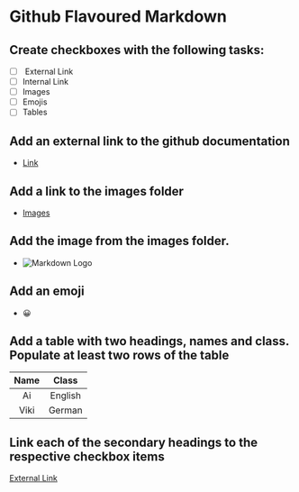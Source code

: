 # Github Flavoured Markdown
## Create checkboxes with the following tasks:
* [ ] <a name="ExternalLink"> </a> External Link
* [ ] Internal Link
* [ ] Images
* [ ] Emojis
* [ ] Tables
## Add an external link to the github documentation 

- [Link](https://help.github.com/en)

## Add a link to the images folder

- [Images](https://github.com/FBW-23-E10/013-bdl-github-flavoured-markdown-AiTrinh303/tree/main/images)

## Add the image from the images folder.
- ![Markdown Logo](https://github.com/FBW-23-E10/013-bdl-github-flavoured-markdown-Hafezalaa/blob/main/images/logo.png)

## Add an emoji
- 	:grinning:

## Add a table with two headings, names and class. Populate at least two rows of the table
| Name | Class         | 
| :--: | :-----------: | 
| Ai   | English       | 
| Viki | German        | 

## Link each of the secondary headings to the respective checkbox items
[External Link](#ExternalLink)
